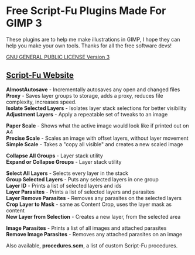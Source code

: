# Free Script-Fu Plugins Made For GIMP 3

These plugins are to help me make illustrations in GIMP, I hope they can help you make your own tools. Thanks for all the free software devs!

[GNU GENERAL PUBLIC LICENSE Version 3](https://github.com/script-fu/script-fu.github.io/blob/main/LICENSE)

## [Script-Fu Website](https://script-fu.github.io/)

**AlmostAutosave** - Incrementally  autosaves any open and changed files  
**Proxy** - Saves  layer groups to storage, adds a proxy, reduces file complexity, increases speed.  
**Isolate Selected Layers** - Isolates layer stack selections for better visibility  
**Adjustment Layers** - Apply a repeatable set of tweaks to an image  

**Paper Scale** - Shows what the active image would look like if printed out on A4  
**Precise Scale** - Scales an image with offset layers, without layer movement  
**Simple Scale** - Takes a "copy all visible" and creates a new scaled image  
  
**Collapse All Groups** - Layer stack utility  
**Expand or Collapse Groups** - Layer stack utility  
  
**Select All Layers** - Selects every layer in the stack  
**Group Selected Layers** - Puts any selected layers in one group  
**Layer ID** - Prints a list of selected layers and ids  
**Layer Parasites** - Prints a list of selected layers and parasites  
**Layer Remove Parasites** - Removes any parasites on the selected layers  
**Crop Layer to Mask** - same as Content Crop, uses the layer mask as content  
**New Layer from Selection** - Creates a new layer, from the selected area  
  
**Image Parasites**  -  Prints a list of all images and attached parasites  
**Remove Image Parasites**  - Removes any attached parasites on an image
  
Also available, **procedures.scm**, a list of custom Script-Fu procedures. 



